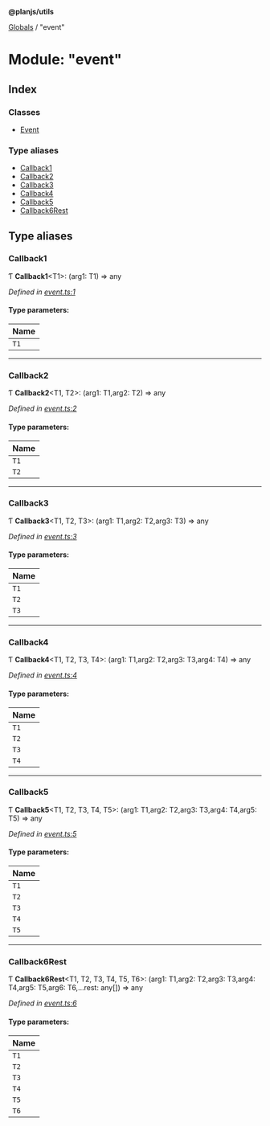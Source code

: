 **@planjs/utils**

[Globals](../README.md) / "event"

# Module: "event"

## Index

### Classes

* [Event](../classes/_event_.event.md)

### Type aliases

* [Callback1](_event_.md#callback1)
* [Callback2](_event_.md#callback2)
* [Callback3](_event_.md#callback3)
* [Callback4](_event_.md#callback4)
* [Callback5](_event_.md#callback5)
* [Callback6Rest](_event_.md#callback6rest)

## Type aliases

### Callback1

Ƭ  **Callback1**\<T1>: (arg1: T1) => any

*Defined in [event.ts:1](https://github.com/planjs/utils/blob/af978cc/src/event.ts#L1)*

#### Type parameters:

Name |
------ |
`T1` |

___

### Callback2

Ƭ  **Callback2**\<T1, T2>: (arg1: T1,arg2: T2) => any

*Defined in [event.ts:2](https://github.com/planjs/utils/blob/af978cc/src/event.ts#L2)*

#### Type parameters:

Name |
------ |
`T1` |
`T2` |

___

### Callback3

Ƭ  **Callback3**\<T1, T2, T3>: (arg1: T1,arg2: T2,arg3: T3) => any

*Defined in [event.ts:3](https://github.com/planjs/utils/blob/af978cc/src/event.ts#L3)*

#### Type parameters:

Name |
------ |
`T1` |
`T2` |
`T3` |

___

### Callback4

Ƭ  **Callback4**\<T1, T2, T3, T4>: (arg1: T1,arg2: T2,arg3: T3,arg4: T4) => any

*Defined in [event.ts:4](https://github.com/planjs/utils/blob/af978cc/src/event.ts#L4)*

#### Type parameters:

Name |
------ |
`T1` |
`T2` |
`T3` |
`T4` |

___

### Callback5

Ƭ  **Callback5**\<T1, T2, T3, T4, T5>: (arg1: T1,arg2: T2,arg3: T3,arg4: T4,arg5: T5) => any

*Defined in [event.ts:5](https://github.com/planjs/utils/blob/af978cc/src/event.ts#L5)*

#### Type parameters:

Name |
------ |
`T1` |
`T2` |
`T3` |
`T4` |
`T5` |

___

### Callback6Rest

Ƭ  **Callback6Rest**\<T1, T2, T3, T4, T5, T6>: (arg1: T1,arg2: T2,arg3: T3,arg4: T4,arg5: T5,arg6: T6,...rest: any[]) => any

*Defined in [event.ts:6](https://github.com/planjs/utils/blob/af978cc/src/event.ts#L6)*

#### Type parameters:

Name |
------ |
`T1` |
`T2` |
`T3` |
`T4` |
`T5` |
`T6` |
